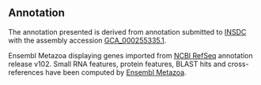 **Annotation**
----------

The annotation presented is derived from annotation submitted to
[INSDC](http://www.insdc.org) with the assembly accession [GCA_000255335.1](http://www.ebi.ac.uk/ena/data/view/GCA_000255335.1).

Ensembl Metazoa displaying genes imported from [NCBI RefSeq](https://www.ncbi.nlm.nih.gov/genome/annotation_euk/Galendromus_occidentalis/102/) annotation release v102.
Small RNA features, protein features, BLAST hits and cross-references have been
computed by [Ensembl Metazoa](https://metazoa.ensembl.org/info/genome/annotation/index.html).
